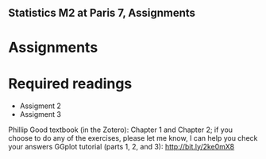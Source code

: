 ## Statistics M2 at Paris 7, Assignments
# Assignments
# Required readings

* Assigment 2
* Assigment 3

Phillip Good textbook (in the Zotero): Chapter 1 and Chapter 2; if you choose to do any of the exercises, please let me know, I can help you check your answers
GGplot tutorial (parts 1, 2, and 3): http://bit.ly/2ke0mX8

